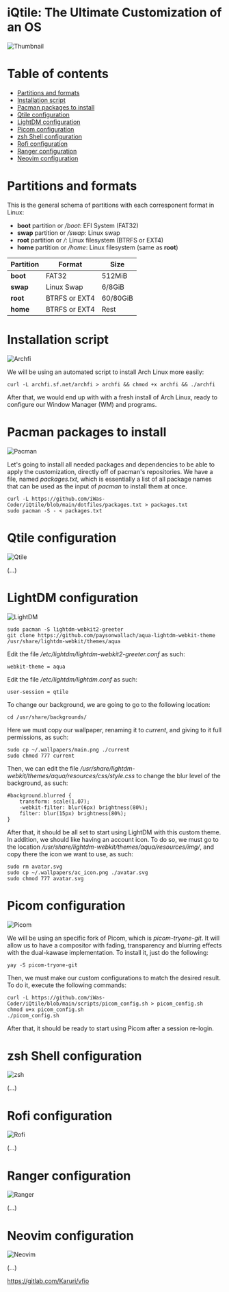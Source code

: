 # iQtile: The Ultimate Customization of an OS

![Thumbnail](img/iQtile%20Project%20thumbnail.png)

# Table of contents

- [Partitions and formats](#partitions-and-formats)
- [Installation script](#installation-script)
- [Pacman packages to install](#pacman-packages-to-install)
- [Qtile configuration](#qtile-configuration)
- [LightDM configuration](#lightdm-configuration)
- [Picom configuration](#picom-configuration)
- [zsh Shell configuration](#zsh-shell-configuration)
- [Rofi configuration](#rofi-configuration)
- [Ranger configuration](#ranger-configuration)
- [Neovim configuration](#neovim-configuration)

# Partitions and formats

This is the general schema of partitions with each corresponent format in Linux:

- **boot** partition or */boot*: EFI System (FAT32)
- **swap** partition or */swap*: Linux swap
- **root** partition or */*: Linux filesystem (BTRFS or EXT4)
- **home** partition or */home*: Linux filesystem (same as **root**)

| **Partition** | **Format**    | **Size** |
| ------------- | ------------- | -------- |
| **boot**      | FAT32         | 512MiB   |
| **swap**      | Linux Swap    | 6/8GiB   |
| **root**      | BTRFS or EXT4 | 60/80GiB |
| **home**      | BTRFS or EXT4 | Rest     |

# Installation script

![Archfi](img/iQtile%20Project%20archfi%20script.png)

We will be using an automated script to install Arch Linux more easily:

    curl -L archfi.sf.net/archfi > archfi && chmod +x archfi && ./archfi
    
After that, we would end up with with a fresh install of Arch Linux, ready to configure our Window Manager (WM) and programs.

# Pacman packages to install

![Pacman](/img/iQtile%20Project%20pacman.png)

Let's going to install all needed packages and dependencies to be able to apply the customization, directly off of pacman's repositories. We have a file, named *packages.txt*, which is essentially a list of all package names that can be used as the input of *pacman* to install them at once.

    curl -L https://github.com/iWas-Coder/iQtile/blob/main/dotfiles/packages.txt > packages.txt
    sudo pacman -S - < packages.txt

# Qtile configuration

![Qtile](img/iQtile%20Project%20qtile.png)

(...)

# LightDM configuration

![LightDM](img/iQtile%20Project%20lightdm.png)

    sudo pacman -S lightdm-webkit2-greeter
    git clone https://github.com/paysonwallach/aqua-lightdm-webkit-theme /usr/share/lightdm-webkit/themes/aqua
    
Edit the file */etc/lightdm/lightdm-webkit2-greeter.conf* as such:

    webkit-theme = aqua
    
Edit the file */etc/lightdm/lightdm.conf* as such:

    user-session = qtile
    
To change our background, we are going to go to the following location:

    cd /usr/share/backgrounds/
    
Here we must copy our wallpaper, renaming it to *current*, and giving to it full permissions, as such:

    sudo cp ~/.wallpapers/main.png ./current
    sudo chmod 777 current
    
Then, we can edit the file */usr/share/lightdm-webkit/themes/aqua/resources/css/style.css* to change the blur level of the background, as such:

    #background.blurred {
        transform: scale(1.07);
        -webkit-filter: blur(6px) brightness(80%);
        filter: blur(15px) brightness(80%);
    }

After that, it should be all set to start using LightDM with this custom theme. In addition, we should like having an account icon. To do so, we must go to the location */usr/share/lightdm-webkit/themes/aqua/resources/img/*, and copy there the icon we want to use, as such:

    sudo rm avatar.svg
    sudo cp ~/.wallpapers/ac_icon.png ./avatar.svg
    sudo chmod 777 avatar.svg

# Picom configuration

![Picom](img/iQtile%20Project%20picom.png)

We will be using an specific fork of Picom, which is *picom-tryone-git*. It will allow us to have a compositor with fading, transparency and blurring effects with the dual-kawase implementation. To install it, just do the following:

    yay -S picom-tryone-git
    
Then, we must make our custom configurations to match the desired result. To do it, execute the following commands:

    curl -L https://github.com/iWas-Coder/iQtile/blob/main/scripts/picom_config.sh > picom_config.sh
    chmod u+x picom_config.sh
    ./picom_config.sh
    
After that, it should be ready to start using Picom after a session re-login.

# zsh Shell configuration

![zsh](img/iQtile%20Project%20zsh.png)

(...)

# Rofi configuration

![Rofi](img/iQtile%20Project%20rofi.png)

(...)

# Ranger configuration

![Ranger](img/iQtile%20Project%20ranger.png)

(...)

# Neovim configuration

![Neovim](img/iQtile%20Project%20neovim.png)

(...)




https://gitlab.com/Karuri/vfio
